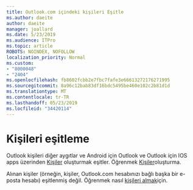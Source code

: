 ```yaml
---
title: Outlook.com içindeki kişileri Eşitle
ms.author: daeite
author: daeite
manager: joallard
ms.date: 5/23/2019
ms.audience: ITPro
ms.topic: article
ROBOTS: NOINDEX, NOFOLLOW
localization_priority: Normal
ms.custom:
- "8000048"
- "2404"
ms.openlocfilehash: fb8602fcbb2e7fbc7fafe3e66613272176271995
ms.sourcegitcommit: 8a96c12bab83df16bdc5495be460e102c2b81d1d
ms.translationtype: MT
ms.contentlocale: tr-TR
ms.lasthandoff: 05/23/2019
ms.locfileid: "34420114"
---
```

# <a name="sync-contacts"></a>Kişileri eşitleme

Outlook kişileri diğer aygıtlar ve Android için Outlook ve Outlook için IOS apps üzerinden [Kişiler](https://outlook.live.com/people/) oluşturmak eşitler. Öğrenmek [Kişiler](https://support.office.com/article/5b909158-036e-4820-92f7-2a27f57b9f01)oluşturma.

Alınan kişiler (örneğin, kişiler, Outlook.com hesabınızı bağlı başka bir e-posta hesabı) eşitlenmiş değil. Öğrenmek nasıl [kişileri almak](https://support.office.com/article/285a3b55-8d93-4ac8-93df-43fffd13b2f1)için.